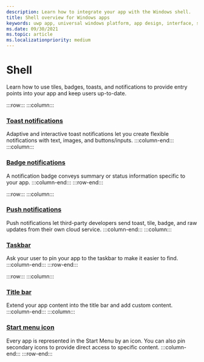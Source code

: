 ```yaml
---
description: Learn how to integrate your app with the Windows shell.
title: Shell overview for Windows apps
keywords: uwp app, universal windows platform, app design, interface, shell
ms.date: 09/30/2021
ms.topic: article
ms.localizationpriority: medium
---
```

# Shell

Learn how to use tiles, badges, toasts, and notifications to provide entry points into your app and keep users up-to-date.

:::row:::
    :::column:::
### [Toast notifications](tiles-and-notifications/toast-notifications-overview.md)
Adaptive and interactive toast notifications let you create flexible notifications with text, images, and buttons/inputs.
    :::column-end:::
    :::column:::
### [Badge notifications](tiles-and-notifications/badges.md)
A notification badge conveys summary or status information specific to your app.
    :::column-end:::
:::row-end:::

:::row:::
    :::column:::
### [Push notifications](tiles-and-notifications/windows-push-notification-services--wns--overview.md)
Push notifications let third-party developers send toast, tile, badge, and raw updates from their own cloud service.
    :::column-end:::
    :::column:::
### [Taskbar](pin-to-taskbar.md)
Ask your user to pin your app to the taskbar to make it easier to find.
    :::column-end:::
:::row-end:::

:::row:::
    :::column:::
### [Title bar](../../develop/title-bar.md)
Extend your app content into the title bar and add custom content.
    :::column-end:::
    :::column:::
### [Start menu icon](tiles-and-notifications/creating-tiles.md)
Every app is represented in the Start Menu by an icon. You can also pin secondary icons to provide direct access to specific content.
    :::column-end:::
:::row-end:::